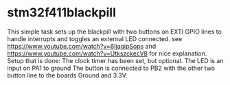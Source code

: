 # stm32f411blackpill
This simple task sets up the blackpill with two buttons on EXTI GPIO lines to handle interrupts and toggles an external LED connected. 
see https://www.youtube.com/watch?v=6IjaqipSops and https://www.youtube.com/watch?v=UtkszckecV8 for nice explanation. 
Setup that is done:
The clock timer has been set, but optional.
The LED is an input on PA1 to ground
The button is connected to PB2 with the other two button line to the boards Ground and 3.3V.
